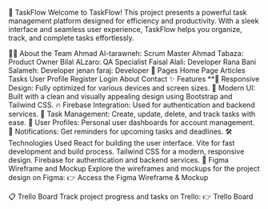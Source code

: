 📝 TaskFlow
Welcome to TaskFlow! This project presents a powerful task management platform designed for efficiency and productivity. With a sleek interface and seamless user experience, TaskFlow helps you organize, track, and complete tasks effortlessly.

👨‍💻 About the Team
Ahmad Al-tarawneh: Scrum Master
Ahmad Tabaza: Product Owner
Bilal ALzaro: QA Specialist
Faisal Alali: Developer
Rana Bani Salameh: Developer
jenan faraj: Developer
📄 Pages
Home Page
Articles
Tasks
User Profile
Register
Login
About
Contact
✨ Features
**📱 Responsive Design: Fully optimized for various devices and screen sizes.
🎨 Modern UI: Built with a clean and visually appealing design using Bootstrap and Tailwind CSS.
🔥 Firebase Integration: Used for authentication and backend services.
📅 Task Management: Create, update, delete, and track tasks with ease.
👤 User Profiles: Personal user dashboards for account management.
🔔 Notifications: Get reminders for upcoming tasks and deadlines.
🛠️ Technologies Used
React for building the user interface.
Vite for fast development and build process.
Tailwind CSS for a modern, responsive design.
Firebase for authentication and backend services.
🎨 Figma Wireframe and Mockup
Explore the wireframes and mockups for the project design on Figma:
👉 Access the Figma Wireframe & Mockup

📋 Trello Board
Track project progress and tasks on Trello:
👉 Trello Board